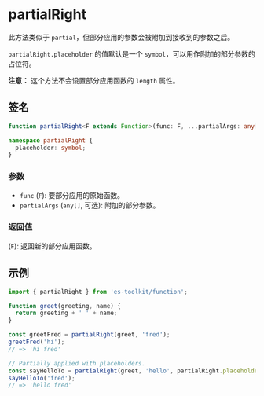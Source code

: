 # partialRight

此方法类似于 `partial`，但部分应用的参数会被附加到接收到的参数之后。

`partialRight.placeholder` 的值默认是一个 `symbol`，可以用作附加的部分参数的占位符。

**注意：** 这个方法不会设置部分应用函数的 `length` 属性。

## 签名

```typescript
function partialRight<F extends Function>(func: F, ...partialArgs: any[]): F;

namespace partialRight {
  placeholder: symbol;
}
```

### 参数

- `func` (`F`): 要部分应用的原始函数。
- `partialArgs` (`any[]`, 可选): 附加的部分参数。

### 返回值

(`F`): 返回新的部分应用函数。

## 示例

```typescript
import { partialRight } from 'es-toolkit/function';

function greet(greeting, name) {
  return greeting + ' ' + name;
}

const greetFred = partialRight(greet, 'fred');
greetFred('hi');
// => 'hi fred'

// Partially applied with placeholders.
const sayHelloTo = partialRight(greet, 'hello', partialRight.placeholder);
sayHelloTo('fred');
// => 'hello fred'
```
